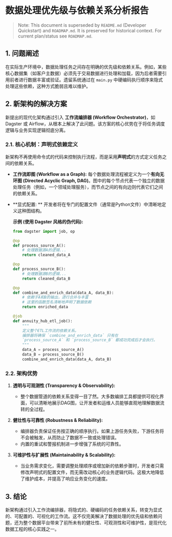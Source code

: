 # 数据处理优先级与依赖关系分析报告

> Note: This document is superseded by `README.md` (Developer Quickstart) and `ROADMAP.md`. It is preserved for historical context. For current plan/status see `ROADMAP.md`.

## 1. 问题阐述

在实际生产环境中，数据处理任务之间存在明确的优先级和依赖关系。例如，某些核心数据集（如客户主数据）必须先于交易数据进行处理和加载，因为后者需要引用前者进行数据丰富或验证。遗留系统通过在 `main.py` 中硬编码执行顺序来隐式处理这些依赖，这种方式脆弱且难以维护。

## 2. 新架构的解决方案

新提出的现代化架构通过引入 **工作流编排器 (Workflow Orchestrator)**，如 Dagster 或 Airflow，从根本上解决了此问题。该方案的核心优势在于将任务调度逻辑与业务实现逻辑彻底分离。

### 2.1. 核心机制：声明式依赖定义

新架构不再使用命令式的代码来控制执行流程，而是采用**声明式**的方式定义任务之间的依赖关系。

*   **工作流即图 (Workflow as a Graph):** 每个数据处理流程被定义为一个**有向无环图 (Directed Acyclic Graph, DAG)**。图中的每个节点代表一个独立的数据处理任务（例如，一个领域处理服务），而节点之间的有向边则代表它们之间的依赖关系。

*   **显式配置: ** 开发者将在专门的配置文件（通常是Python文件）中清晰地定义这种图结构。

    **示例 (使用 Dagster 风格的伪代码):**

    ```python
    from dagster import job, op

    @op
    def process_source_A():
        # 处理数据源A的逻辑...
        return cleaned_data_A

    @op
    def process_source_B():
        # 处理数据源B的逻辑...
        return cleaned_data_B

    @op
    def combine_and_enrich_data(data_A, data_B):
        # 依赖于A和B的输出，进行合并与丰富
        # 这里的函数签名清晰地声明了数据依赖
        return enriched_data

    @job
    def annuity_hub_etl_job():
        """
        定义整个ETL工作流的依赖关系。
        编排器将确保 `combine_and_enrich_data` 只有在
        `process_source_A` 和 `process_source_B` 都成功完成后才会执行。
        """
        data_A = process_source_A()
        data_B = process_source_B()
        combine_and_enrich_data(data_A, data_B)
    ```

### 2.2. 架构优势

1.  **透明与可观测性 (Transparency & Observability):**
    *   整个数据管道的依赖关系变得一目了然。大多数编排工具都提供可视化界面，可以清晰地展示DAG图，让开发者和运维人员能够直观地理解数据流转的全过程。

2.  **健壮性与可靠性 (Robustness & Reliability):**
    *   编排器负责保证任务按正确的顺序执行。如果上游任务失败，下游任务将不会被触发，从而防止了数据不一致或处理错误。
    *   内置的重试和警报机制进一步增强了系统的可靠性。

3.  **可维护性与扩展性 (Maintainability & Scalability):**
    *   当业务需求变化，需要调整处理顺序或增加新的依赖步骤时，开发者只需修改声明式的配置文件，而无需改动核心的业务逻辑代码。这极大地降低了维护成本，并提高了响应业务变化的速度。

## 3. 结论

新架构通过引入工作流编排器，将隐式的、硬编码的任务依赖关系，转变为显式的、可配置的、可视化的工作流。这不仅完美解决了数据处理的优先级和依赖问题，还为整个数据平台带来了前所未有的健壮性、可观测性和可维护性，是现代化数据工程的核心实践之一。
